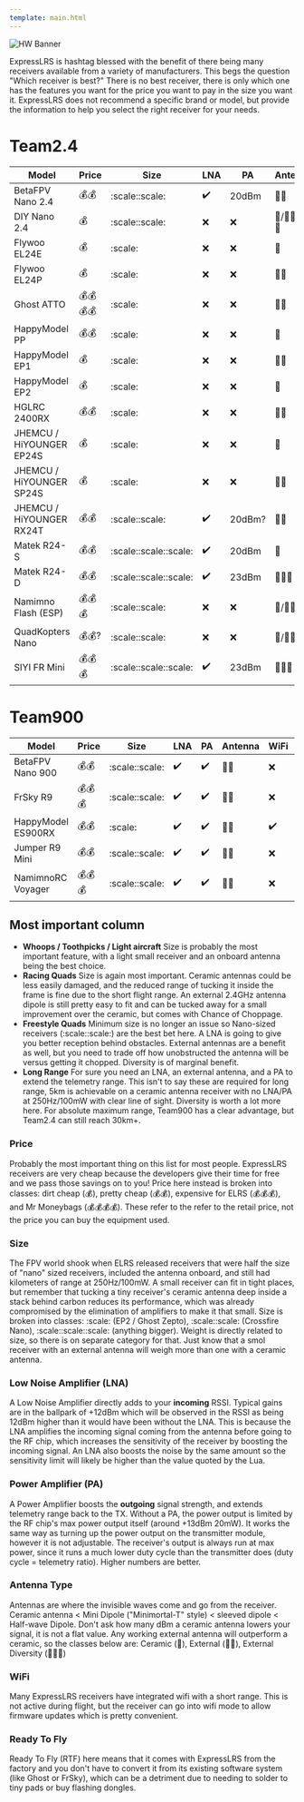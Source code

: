 ```yaml
---
template: main.html
---
```


![HW Banner](https://raw.githubusercontent.com/ExpressLRS/ExpressLRS-hardware/master/img/hardware.png)

ExpressLRS is hashtag blessed with the benefit of there being many receivers available from a variety of manufacturers. This begs the question "Which receiver is best?" There is no best receiver, there is only which one has the features you want for the price you want to pay in the size you want it. ExpressLRS does not recommend a specific brand or model, but provide the information to help you select the right receiver for your needs.

# Team2.4
| Model | Price | Size | LNA | PA | Antenna | WiFi | RTF |
|---|---|---|---|---|---|---|---|
| BetaFPV Nano 2.4 | :moneybag::moneybag: | :scale::scale: | :heavy_check_mark: | 20dBm | :whale::whale: | :heavy_check_mark: | :checkered_flag: |
| DIY Nano 2.4 | :moneybag: | :scale::scale: | :x: | :x: | :whale:/:whale::whale:/:whale::whale::metal: | :heavy_check_mark: | :x: |
| Flywoo EL24E | :moneybag: | :scale: | :x: | :x: | :whale: | :heavy_check_mark: | :checkered_flag: |
| Flywoo EL24P | :moneybag: | :scale: | :x: | :x: | :whale::whale: | :heavy_check_mark: | :checkered_flag: |
| Ghost ATTO | :moneybag::moneybag::moneybag::moneybag: | :scale: | :x: | :x: | :whale::whale: | :x: | :x: |
| HappyModel PP | :moneybag::moneybag: | :scale: | :x: | :x: | :whale: | :x: | :checkered_flag: |
| HappyModel EP1 | :moneybag: | :scale: | :x: | :x: | :whale::whale: | :heavy_check_mark: | :checkered_flag: |
| HappyModel EP2 | :moneybag: | :scale: | :x: | :x: | :whale: | :heavy_check_mark: | :checkered_flag: |
| HGLRC 2400RX | :moneybag::moneybag: | :scale: | :x: | :x: | :whale::whale: | :heavy_check_mark: | :checkered_flag: | 
| JHEMCU / HiYOUNGER EP24S | :moneybag: | :scale: | :x: | :x: | :whale: | :heavy_check_mark: | :checkered_flag: |
| JHEMCU / HiYOUNGER SP24S | :moneybag: | :scale: | :x: | :x: | :whale::whale: | :heavy_check_mark: | :checkered_flag: |
| JHEMCU / HiYOUNGER RX24T | :moneybag::moneybag: | :scale::scale: | :heavy_check_mark: | 20dBm? | :whale::whale: | :heavy_check_mark: | :checkered_flag: | 
| Matek R24-S | :moneybag::moneybag: | :scale::scale::scale:| :heavy_check_mark: | 20dBm | :whale: | :heavy_check_mark: | :checkered_flag: |
| Matek R24-D | :moneybag::moneybag: | :scale::scale::scale: | :heavy_check_mark: | 23dBm | :whale::whale::metal: | :heavy_check_mark: | :checkered_flag: |
| Namimno Flash (ESP) | :moneybag::moneybag::moneybag: | :scale::scale: | :x: | :x: | :whale:/:whale::whale: | :heavy_check_mark: | :checkered_flag: |
| QuadKopters Nano | :moneybag::moneybag:? | :scale::scale: | :x: | :x: | :whale:/:whale::whale: | :heavy_check_mark: | :checkered_flag: |
| SIYI FR Mini | :moneybag::moneybag::moneybag: | :scale::scale::scale: | :heavy_check_mark: | 23dBm | :whale::whale::metal: | :x: | :x: |

# Team900
| Model | Price | Size | LNA | PA | Antenna | WiFi | RTF |
|---|---|---|---|---|---|---|---|
| BetaFPV Nano 900 | :moneybag::moneybag: | :scale::scale: | :heavy_check_mark: | :heavy_check_mark: | :whale::whale: | :x: | :heavy_check_mark: |
| FrSky R9 | :moneybag::moneybag::moneybag: | :scale::scale: | :heavy_check_mark: | :heavy_check_mark: | :whale::whale: | :x: | :x: |
| HappyModel ES900RX | :moneybag::moneybag: | :scale: | :heavy_check_mark: | :heavy_check_mark: | :whale::whale: | :heavy_check_mark: | :heavy_check_mark: |
| Jumper R9 Mini | :moneybag::moneybag: | :scale::scale: | :heavy_check_mark: | :heavy_check_mark: | :whale::whale: | :x: | :x: |
| NamimnoRC Voyager | :moneybag::moneybag::moneybag: | :scale::scale: | :heavy_check_mark: | :heavy_check_mark: | :whale::whale: | :x: | :heavy_check_mark: |

## Most important column
* **Whoops / Toothpicks / Light aircraft** Size is probably the most important feature, with a light small receiver and an onboard antenna being the best choice.
* **Racing Quads** Size is again most important. Ceramic antennas could be less easily damaged, and the reduced range of tucking it inside the frame is fine due to the short flight range. An external 2.4GHz antenna dipole is still pretty easy to fit and can be tucked away for a small improvement over the ceramic, but comes with Chance of Choppage.
* **Freestyle Quads** Minimum size is no longer an issue so Nano-sized receivers (:scale::scale:) are the best bet here. A LNA is going to give you better reception behind obstacles. External antennas are a benefit as well, but you need to trade off how unobstructed the antenna will be versus getting it chopped. Diversity is of marginal benefit.
* **Long Range** For sure you need an LNA, an external antenna, and a PA to extend the telemetry range. This isn't to say these are required for long range, 5km is achievable on a ceramic antenna receiver with no LNA/PA at 250Hz/100mW with clear line of sight. Diversity is worth a lot more here. For absolute maximum range, Team900 has a clear advantage, but Team2.4 can still reach 30km+.

### Price
Probably the most important thing on this list for most people. ExpressLRS receivers are very cheap because the developers give their time for free and we pass those savings on to you! Price here instead is broken into classes: dirt cheap (:moneybag:), pretty cheap (:moneybag::moneybag:), expensive for ELRS (:moneybag::moneybag::moneybag:), and Mr Moneybags (:moneybag::moneybag::moneybag::moneybag:). These refer to the refer to the retail price, not the price you can buy the equipment used.

### Size
The FPV world shook when ELRS released receivers that were half the size of "nano" sized receivers, included the antenna onboard, and still had kilometers of range at 250Hz/100mW. A small receiver can fit in tight places, but remember that tucking a tiny receiver's ceramic antenna deep inside a stack behind carbon reduces its performance, which was already compromised by the elimination of amplifiers to make it that small. Size is broken into classes: :scale: (EP2 / Ghost Zepto), :scale::scale: (Crossfire Nano), :scale::scale::scale: (anything bigger). Weight is directly related to size, so there is on separate category for that. Just know that a smol receiver with an external antenna will weigh more than one with a ceramic antenna.

### Low Noise Amplifier (LNA)
A Low Noise Amplifier directly adds to your **incoming** RSSI. Typical gains are in the ballpark of +12dBm which will be observed in the RSSI as being 12dBm higher than it would have been without the LNA. This is because the LNA amplifies the incoming signal coming from the antenna before going to the RF chip, which increases the sensitivity of the receiver by boosting the incoming signal. An LNA also boosts the noise by the same amount so the sensitivity limit will likely be higher than the value quoted by the Lua.

### Power Amplifier (PA)
A Power Amplifier boosts the **outgoing** signal strength, and extends telemetry range back to the TX. Without a PA, the power output is limited by the RF chip's max power output itself (around +13dBm 20mW). It works the same way as turning up the power output on the transmitter module, however it is not adjustable. The receiver's output is always run at max power, since it runs a much lower duty cycle than the transmitter does (duty cycle = telemetry ratio). Higher numbers are better.

### Antenna Type
Antennas are where the invisible waves come and go from the receiver. Ceramic antenna < Mini Dipole ("Minimortal-T" style) < sleeved dipole < Half-wave Dipole. Don't ask how many dBm a ceramic antenna lowers your signal, it is not a flat value. Any working external antenna will outperform a ceramic, so the classes below are: Ceramic (:whale:), External (:whale::whale:), External Diversity (:whale::whale::metal:)

### WiFi
Many ExpressLRS receivers have integrated wifi with a short range. This is not active during flight, but the receiver can go into wifi mode to allow firmware updates which is pretty convenient.

### Ready To Fly
Ready To Fly (RTF) here means that it comes with ExpressLRS from the factory and you don't have to convert it from its existing software system (like Ghost or FrSky), which can be a detriment due to needing to solder to tiny pads or buy flashing dongles.
